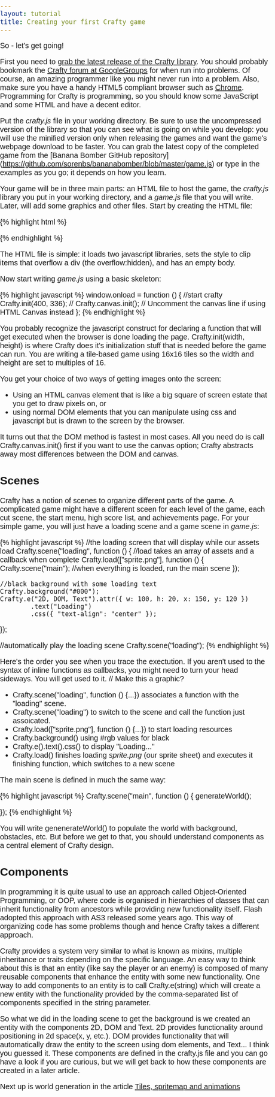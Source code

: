 ```yaml
---
layout: tutorial
title: Creating your first Crafty game
---
```


So - let's get going!

First you need to [grab the latest release of the Crafty library](http://craftyjs.com/tutorial/getting-started/download-and-setup).  You should probably bookmark the [Crafty forum at GoogleGroups](https://groups.google.com/forum/#!forum/craftyjs) for when run into problems.  Of course,
an amazing programmer like you might never run into a problem.   Also, make sure you have a handy HTML5 compliant browser such as [Chrome](https://chrome.google.com).
Programming for Crafty is programming, so you should know some JavaScript and some HTML and have a decent editor.   

Put the *crafty.js* file in your working directory.  Be sure to use the uncompressed version of the library so that you can see what is going on while you develop:  you will use the
minified version only when releasing the games and want the game's webpage download to be faster.  You can grab the
latest copy of the completed game from the [Banana Bomber GitHub repository] (https://github.com/sorenbs/bananabomber/blob/master/game.js) or
type in the examples as you go; it depends on how you learn.

Your game will be in three main parts:  an HTML file to host the game, the *crafty.js* library you put in your working directory, and a *game.js* file that you will write.  Later, will add some graphics and other files.
Start by creating the HTML file:

{% highlight html %}
<!DOCTYPE html>
<head>
    <script type="text/javascript" src="crafty.js"></script>
    <script type="text/javascript" src="game.js"></script>
    <title>My Crafty Game</title>
    <style>
    body, html { margin:0; padding: 0; overflow:hidden; font-family:Arial; font-size:20px }
    #cr-stage { border:2px solid black; margin:5px auto; color:white }
    </style>
</head>
<body>
</body>
</html>
{% endhighlight %}

The HTML file is simple:  it loads two javascript libraries, sets the style to clip items that overflow a div (the overflow:hidden), and has an empty body.

Now start writing *game.js* using a basic skeleton:

{% highlight javascript %}
window.onload = function () {
    //start crafty
    Crafty.init(400, 336);
    // Crafty.canvas.init();
    // Uncomment the canvas line if using HTML Canvas instead 
};
{% endhighlight %}

You probably recognize the javascript construct for declaring a function that will get executed when the browser is done loading the page. 
Crafty.init(width, height) is where Crafty does it's initialization stuff that is needed before the game can run.
You are writing a tile-based game using 16x16 tiles so the width and height are set to multiples of 16.

You get your choice of two ways of getting images onto the screen:

* Using an HTML canvas element that is like a big square of screen estate that you get to draw pixels on, or 
* using normal DOM elements that you can manipulate using css and javascript but is drawn to the screen by the browser. 

It turns out that the DOM method is fastest in most cases.  All you need do is call Crafty.canvas.init() first if you want to use the canvas option; Crafty abstracts away most differences between the DOM and canvas.

## Scenes

Crafty has a notion of scenes to organize different parts of the game.  A complicated game might have a different sceen for each
level of the game, each cut scene, the start menu, high score list, and achievements page.   For your simple game, you 
will just have a loading scene and a game scene in *game.js*:

{% highlight javascript %}
//the loading screen that will display while our assets load
Crafty.scene("loading", function () {
    //load takes an array of assets and a callback when complete
    Crafty.load(["sprite.png"], function () {
        Crafty.scene("main"); //when everything is loaded, run the main scene
    });

    //black background with some loading text
    Crafty.background("#000");
    Crafty.e("2D, DOM, Text").attr({ w: 100, h: 20, x: 150, y: 120 })
            .text("Loading")
            .css({ "text-align": "center" });
});

//automatically play the loading scene
Crafty.scene("loading");
{% endhighlight %}

Here's the order you see when you trace the exectution. If you aren't used to the syntax of inline functions as callbacks, you might need to turn your head sideways.  You will get used to it.
// Make this a graphic?
   * Crafty.scene("loading", function () {...}) associates a function with the "loading" scene.
   * Crafty.scene("loading") to switch to the scene and call the function just assoicated.
   * Crafty.load(["sprite.png"], function () {...}) to start loading resources
   * Crafty.background() using #rgb values for black
   * Crafty.e().text().css() to display "Loading..."
   * Crafty.load() finishes loading *sprite.png* (our sprite sheet) and executes it finishing function, which switches to a new scene

The main scene is defined in much the same way:

{% highlight javascript %}
Crafty.scene("main", function () {
    generateWorld();

});
{% endhighlight %}

You will write genenerateWorld() to populate the world with background, obstacles, etc. But before we get to that, you should understand components as a central element of Crafty design.

## Components

In programming it is quite usual to use an approach called Object-Oriented Programming, or OOP, where code is organised in hierarchies of classes that can inherit functionality from ancestors while providing new functionality itself. Flash adopted this approach with AS3 released some years ago. This way of organizing code has some problems though and hence Crafty takes a different approach.

Crafty provides a system very similar to what is known as mixins, multiple inheritance or traits depending on the specific language. An easy way to think about this is that an entity (like say the player or an enemy) is composed of many reusable components that enhance the entity with some new functionality. One way to add components to an entity is to call Crafty.e(string) which will create a new entity with the functionality provided by the comma-separated list of components specified in the string parameter. 

So what we did in the loading scene to get the background is we created an entity with the components 2D, DOM and Text. 2D provides functionality around positioning in 2d space(x, y, etc.). DOM provides functionality that will automatically draw the entity to the screen using dom elements, and Text... I think you guessed it. These components are defined in the crafty.js file and you can go have a look if you are curious, but we will get back to how these components are created in a later article.


Next up is world generation in the article [Tiles, spritemap and animations](graphics)
